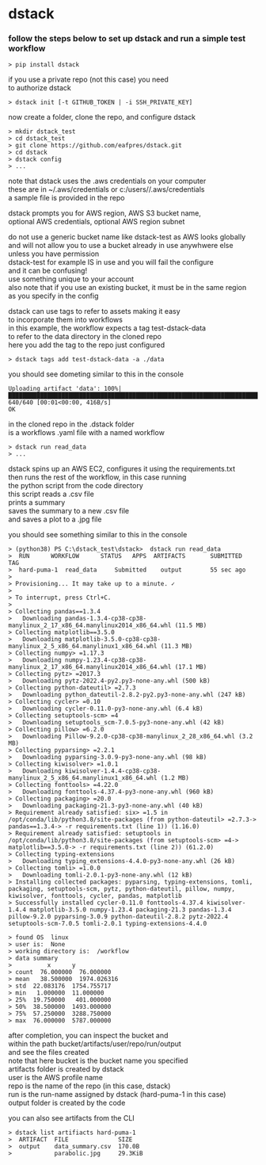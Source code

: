 # dstack  
  
### follow the steps below to set up dstack and run a simple test workflow  
  
```
> pip install dstack  
```
  
 if you use a private repo (not this case) you need  
 to authorize dstack  
  
```
> dstack init [-t GITHUB_TOKEN | -i SSH_PRIVATE_KEY]  
```
  
 now create a folder, clone the repo, and configure dstack
  
```
> mkdir dstack_test  
> cd dstack_test  
> git clone https://github.com/eafpres/dstack.git  
> cd dstack  
> dstack config  
> ...
```
  
 note that dstack uses the .aws credentials on your computer  
 these are in ~/.aws/credentials or c:/users/<your user>/.aws/credentials  
 a sample file is provided in the repo  
  
 dstack prompts you for AWS region, AWS S3 bucket name,   
 optional AWS credentials, optional AWS region subnet  
  
 do not use a generic bucket name like dstack-test as AWS looks globally  
 and will not allow you to use a bucket already in use anywhwere else  
 unless you have permission  
 dstack-test for example IS in use and you will fail the configure   
 and it can be confusing!  
 use something unique to your account  
 also note that if you use an existing bucket, it must be in the same region  
 as you specify in the config  
  
 dstack can use tags to refer to assets making it easy  
 to incorporate them into workflows  
 in this example, the workflow expects a tag test-dstack-data  
 to refer to the data directory in the cloned repo  
 here you add the tag to the repo just configured  
  
```
> dstack tags add test-dstack-data -a ./data  
```
  
 you should see dometing similar to this in the console  
   
```
Uploading artifact 'data': 100%|████████████████████████████████████████████████████████████████████████| 640/640 [00:01<00:00, 416B/s]
OK 
```
 in the cloned repo in the .dstack folder  
 is a workflows .yaml file with a named workflow  
  
```
> dstack run read_data  
> ...  
```
  
 dstack spins up an AWS EC2, configures it using the requirements.txt  
 then runs the rest of the workflow, in this case running   
 the python script from the code directory  
 this script reads a .csv file  
 prints a summary  
 saves the summary to a new .csv file  
 and saves a plot to a .jpg file  
  
 you should see something similar to this in the console  
  
```
> (python38) PS C:\dstack_test\dstack>  dstack run read_data  
>  RUN      WORKFLOW      STATUS   APPS  ARTIFACTS       SUBMITTED   TAG  
>  hard-puma-1  read_data     Submitted    output        55 sec ago  
>   
> Provisioning... It may take up to a minute. ✓  
>   
> To interrupt, press Ctrl+C.  
>   
> Collecting pandas==1.3.4  
>   Downloading pandas-1.3.4-cp38-cp38-manylinux_2_17_x86_64.manylinux2014_x86_64.whl (11.5 MB)  
> Collecting matplotlib==3.5.0  
>   Downloading matplotlib-3.5.0-cp38-cp38-manylinux_2_5_x86_64.manylinux1_x86_64.whl (11.3 MB)  
> Collecting numpy> =1.17.3  
>   Downloading numpy-1.23.4-cp38-cp38-manylinux_2_17_x86_64.manylinux2014_x86_64.whl (17.1 MB)  
> Collecting pytz> =2017.3  
>   Downloading pytz-2022.4-py2.py3-none-any.whl (500 kB)  
> Collecting python-dateutil> =2.7.3  
>   Downloading python_dateutil-2.8.2-py2.py3-none-any.whl (247 kB)  
> Collecting cycler> =0.10  
>   Downloading cycler-0.11.0-py3-none-any.whl (6.4 kB)  
> Collecting setuptools-scm> =4  
>   Downloading setuptools_scm-7.0.5-py3-none-any.whl (42 kB)  
> Collecting pillow> =6.2.0  
>   Downloading Pillow-9.2.0-cp38-cp38-manylinux_2_28_x86_64.whl (3.2 MB)  
> Collecting pyparsing> =2.2.1  
>   Downloading pyparsing-3.0.9-py3-none-any.whl (98 kB)  
> Collecting kiwisolver> =1.0.1  
>   Downloading kiwisolver-1.4.4-cp38-cp38-manylinux_2_5_x86_64.manylinux1_x86_64.whl (1.2 MB)  
> Collecting fonttools> =4.22.0  
>   Downloading fonttools-4.37.4-py3-none-any.whl (960 kB)  
> Collecting packaging> =20.0  
>   Downloading packaging-21.3-py3-none-any.whl (40 kB)  
> Requirement already satisfied: six> =1.5 in /opt/conda/lib/python3.8/site-packages (from python-dateutil> =2.7.3-> pandas==1.3.4-> -r requirements.txt (line 1)) (1.16.0)  
> Requirement already satisfied: setuptools in /opt/conda/lib/python3.8/site-packages (from setuptools-scm> =4-> matplotlib==3.5.0-> -r requirements.txt (line 2)) (61.2.0)  
> Collecting typing-extensions  
>   Downloading typing_extensions-4.4.0-py3-none-any.whl (26 kB)  
> Collecting tomli> =1.0.0  
>   Downloading tomli-2.0.1-py3-none-any.whl (12 kB)  
> Installing collected packages: pyparsing, typing-extensions, tomli, packaging, setuptools-scm, pytz, python-dateutil, pillow, numpy, kiwisolver, fonttools, cycler, pandas, matplotlib  
> Successfully installed cycler-0.11.0 fonttools-4.37.4 kiwisolver-1.4.4 matplotlib-3.5.0 numpy-1.23.4 packaging-21.3 pandas-1.3.4 pillow-9.2.0 pyparsing-3.0.9 python-dateutil-2.8.2 pytz-2022.4 setuptools-scm-7.0.5 tomli-2.0.1 typing-extensions-4.4.0  
```
  
```
> found OS  linux  
> user is:  None  
> working directory is:  /workflow  
> data summary  
>          x      y  
> count  76.000000  76.000000  
> mean   38.500000  1974.026316  
> std  22.083176  1754.755717  
> min   1.000000  11.000000  
> 25%  19.750000   401.000000  
> 50%  38.500000  1493.000000  
> 75%  57.250000  3288.750000  
> max  76.000000  5787.000000  
```
  
 after completion, you can inspect the bucket and   
 within the path bucket/artifacts/user/repo/run/output  
 and see the files created  
 note that here bucket is the bucket name you specified  
 artifacts folder is created by dstack  
 user is the AWS profile name  
 repo is the name of the repo (in this case, dstack)  
 run is the run-name assigned by dstack (hard-puma-1 in this case)  
 output folder is created by the code  
  
 you can also see artifacts from the CLI  
  
```
> dstack list artifiacts hard-puma-1  
>  ARTIFACT  FILE              SIZE  
>  output    data_summary.csv  170.0B  
>            parabolic.jpg     29.3KiB  
```